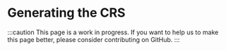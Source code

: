 # Generating the CRS

:::caution
This page is a work in progress. If you want to help us to make this page better, please consider contributing on GitHub.
:::